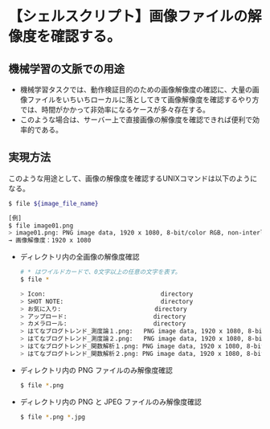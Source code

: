 # 【シェルスクリプト】画像ファイルの解像度を確認する。

## 機械学習の文脈での用途
- 機械学習タスクでは、動作検証目的のための画像解像度の確認に、大量の画像ファイルをいちいちローカルに落としてきて画像解像度を確認するやり方では、時間がかかって非効率になるケースが多々存在する。
- このような場合は、サーバー上で直接画像の解像度を確認できれば便利で効率的である。

## 実現方法
このような用途として、画像の解像度を確認するUNIXコマンドは以下のようになる。

```sh
$ file ${image_file_name}
```

```sh
[例]
$ file image01.png
> image01.png: PNG image data, 1920 x 1080, 8-bit/color RGB, non-interlaced
→ 画像解像度：1920 x 1080
```

- ディレクトリ内の全画像の解像度確認
    ```sh
    # * はワイルドカードで、0文字以上の任意の文字を表す。
    $ file *

    > Icon:                                directory
    > SHOT NOTE:                           directory
    > お気に入り:                          directory
    > アップロード:                        directory
    > カメラロール:                        directory
    > はてなブログトレンド_測度論１.png:   PNG image data, 1920 x 1080, 8-bit/color RGB, non-interlaced
    > はてなブログトレンド_測度論２.png:   PNG image data, 1920 x 1080, 8-bit/color RGB, non-interlaced
    > はてなブログトレンド_関数解析１.png: PNG image data, 1920 x 1080, 8-bit/color RGB, non-interlaced
    > はてなブログトレンド_関数解析２.png: PNG image data, 1920 x 1080, 8-bit/color RGB, non-interlaced
    ```

- ディレクトリ内の PNG ファイルのみ解像度確認
    ```sh
    $ file *.png
    ```

- ディレクトリ内の PNG と JPEG ファイルのみ解像度確認
    ```sh
    $ file *.png *.jpg
    ```
